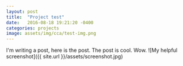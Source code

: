```yaml
---
layout: post
title:  "Project test"
date:   2016-08-18 19:21:20 -0400
categories: projects
image: assets/img/cca/test-img.png
---
```


I'm writing a post, here is the post. The post is cool. Wow.
![My helpful screenshot]({{ site.url }}/assets/screenshot.jpg)

